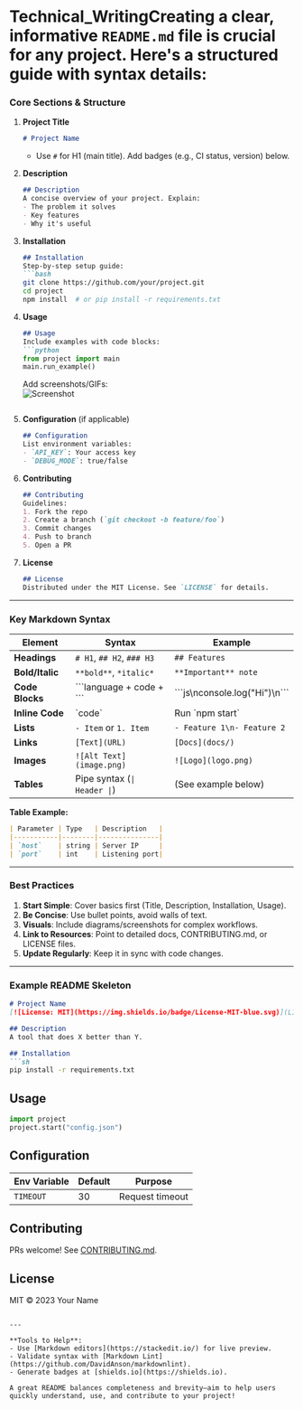 # Technical_WritingCreating a clear, informative `README.md` file is crucial for any project. Here's a structured guide with syntax details:

### **Core Sections & Structure**  
1. **Project Title**  
   ```markdown
   # Project Name
   ```
   - Use `#` for H1 (main title). Add badges (e.g., CI status, version) below.

2. **Description**  
   ```markdown
   ## Description 
   A concise overview of your project. Explain:
   - The problem it solves
   - Key features
   - Why it's useful
   ```

3. **Installation**  
   ```markdown
   ## Installation
   Step-by-step setup guide:
   ```bash
   git clone https://github.com/your/project.git
   cd project
   npm install  # or pip install -r requirements.txt
   ```

4. **Usage**  
   ```markdown
   ## Usage
   Include examples with code blocks:
   ```python
   from project import main
   main.run_example()
   ```
   Add screenshots/GIFs:  
   ![Screenshot](screenshot.png)
   ```

5. **Configuration** (if applicable)  
   ```markdown
   ## Configuration
   List environment variables:
   - `API_KEY`: Your access key
   - `DEBUG_MODE`: true/false
   ```

6. **Contributing**  
   ```markdown
   ## Contributing
   Guidelines:
   1. Fork the repo
   2. Create a branch (`git checkout -b feature/foo`)
   3. Commit changes
   4. Push to branch
   5. Open a PR
   ```

7. **License**  
   ```markdown
   ## License
   Distributed under the MIT License. See `LICENSE` for details.
   ```

---

### **Key Markdown Syntax**  
| Element          | Syntax                                     | Example                          |
|------------------|--------------------------------------------|----------------------------------|
| **Headings**     | `# H1`, `## H2`, `### H3`                 | `## Features`                    |
| **Bold/Italic**  | `**bold**`, `*italic*`                    | `**Important** note`             |
| **Code Blocks**  | \`\`\`language + code + \`\`\`            | \`\`\`js\nconsole.log("Hi")\n\`\`\` |
| **Inline Code**  | \`code\`                                  | Run \`npm start\`                |
| **Lists**        | `- Item` or `1. Item`                     | `- Feature 1\n- Feature 2`       |
| **Links**        | `[Text](URL)`                             | `[Docs](docs/)`                  |
| **Images**       | `![Alt Text](image.png)`                  | `![Logo](logo.png)`              |
| **Tables**       | Pipe syntax (`\| Header \|`)              | (See example below)              |

**Table Example:**
```markdown
| Parameter | Type   | Description   |
|-----------|--------|---------------|
| `host`    | string | Server IP     |
| `port`    | int    | Listening port|
```

---

### **Best Practices**  
1. **Start Simple**: Cover basics first (Title, Description, Installation, Usage).  
2. **Be Concise**: Use bullet points, avoid walls of text.  
3. **Visuals**: Include diagrams/screenshots for complex workflows.  
4. **Link to Resources**: Point to detailed docs, CONTRIBUTING.md, or LICENSE files.  
5. **Update Regularly**: Keep it in sync with code changes.  

---

### **Example README Skeleton**  
```markdown
# Project Name 
[![License: MIT](https://img.shields.io/badge/License-MIT-blue.svg)](LICENSE)

## Description
A tool that does X better than Y.

## Installation
```sh
pip install -r requirements.txt
```

## Usage
```python
import project
project.start("config.json")
```

## Configuration
| Env Variable | Default | Purpose          |
|--------------|---------|------------------|
| `TIMEOUT`    | 30      | Request timeout |

## Contributing
PRs welcome! See [CONTRIBUTING.md](CONTRIBUTING.md).

## License
MIT © 2023 Your Name
```

---

**Tools to Help**:  
- Use [Markdown editors](https://stackedit.io/) for live preview.  
- Validate syntax with [Markdown Lint](https://github.com/DavidAnson/markdownlint).  
- Generate badges at [shields.io](https://shields.io).  

A great README balances completeness and brevity—aim to help users quickly understand, use, and contribute to your project!
